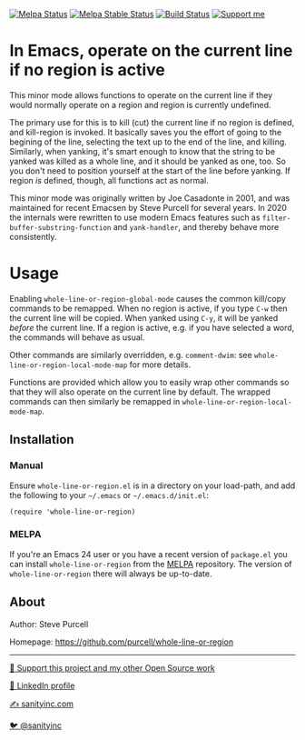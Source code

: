 [![Melpa Status](http://melpa.org/packages/whole-line-or-region-badge.svg)](http://melpa.org/#/whole-line-or-region)
[![Melpa Stable Status](http://stable.melpa.org/packages/whole-line-or-region-badge.svg)](http://stable.melpa.org/#/whole-line-or-region)
[![Build Status](https://github.com/purcell/whole-line-or-region/workflows/CI/badge.svg)](https://github.com/purcell/whole-line-or-region/actions)
<a href="https://www.patreon.com/sanityinc"><img alt="Support me" src="https://img.shields.io/badge/Support%20Me-%F0%9F%92%97-ff69b4.svg"></a>

# In Emacs, operate on the current line if no region is active

This minor mode allows functions to operate on the current line if
they would normally operate on a region and region is currently
undefined.

The primary use for this is to kill (cut) the current line if no
region is defined, and kill-region is invoked.  It basically saves you
the effort of going to the begining of the line, selecting the text up
to the end of the line, and killing.  Similarly, when yanking, it's
smart enough to know that the string to be yanked was killed as a
whole line, and it should be yanked as one, too.  So you don't need to
position yourself at the start of the line before yanking.  If region
*is* defined, though, all functions act as normal.

This minor mode was originally written by Joe Casadonte in 2001, and
was maintained for recent Emacsen by Steve Purcell for several
years. In 2020 the internals were rewritten to use modern Emacs
features such as `filter-buffer-substring-function` and
`yank-handler`, and thereby behave more consistently.

# Usage

Enabling `whole-line-or-region-global-mode` causes the common
kill/copy commands to be remapped. When no region is active, if you
type `C-w` then the current line will be copied. When yanked using
`C-y`, it will be yanked _before_ the current line. If a region is
active, e.g. if you have selected a word, the commands will behave as
usual.

Other commands are similarly overridden, e.g. `comment-dwim`: see
`whole-line-or-region-local-mode-map` for more details.

Functions are provided which allow you to easily wrap other commands
so that they will also operate on the current line by default. The
wrapped commands can then similarly be remapped in
`whole-line-or-region-local-mode-map`.

## Installation

### Manual

Ensure `whole-line-or-region.el` is in a directory on your load-path, and add
the following to your `~/.emacs` or `~/.emacs.d/init.el`:

```elisp
(require 'whole-line-or-region)
```

### MELPA

If you're an Emacs 24 user or you have a recent version of
`package.el` you can install `whole-line-or-region` from the
[MELPA](http://melpa.org) repository. The version of
`whole-line-or-region` there will always be up-to-date.

## About

Author: Steve Purcell <steve at sanityinc dot com>

Homepage: https://github.com/purcell/whole-line-or-region

<hr>

[💝 Support this project and my other Open Source work](https://www.patreon.com/sanityinc)

[💼 LinkedIn profile](https://uk.linkedin.com/in/stevepurcell)

[✍ sanityinc.com](https://www.sanityinc.com/)

[🐦 @sanityinc](https://twitter.com/sanityinc)

